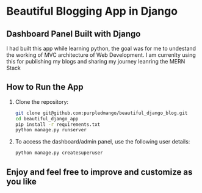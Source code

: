 # Beautiful Blogging App in Django

## Dashboard Panel Built with Django
  I had built this app while learning python, the goal was for me to undestand the working of MVC architecture of Web Development. I am currenlty using this for publishing my blogs and sharing my journey leanring the MERN Stack




## How to Run the App

1. Clone the repository:
   ```sh
   git clone git@github.com:purpledmango/beautiful_django_blog.git
   cd beautiful_django_app
   pip install -r requirements.txt
   python manage.py runserver

2. To access the dashboard/admin panel, use the following user details:
   ```sh
   python manage.py createsuperuser

## Enjoy and feel free to improve and customize as you like
